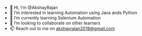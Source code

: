 - 👋 Hi, I’m @AkshayRajan
- 👀 I’m interested in learning Automation using Java ands Python 
- 🌱 I’m currently learning  Selenium Automation 
- 💞️ I’m looking to collaborate on other learners
- 📫 Reach out to me on akshayrajan2018@gmail.com 



